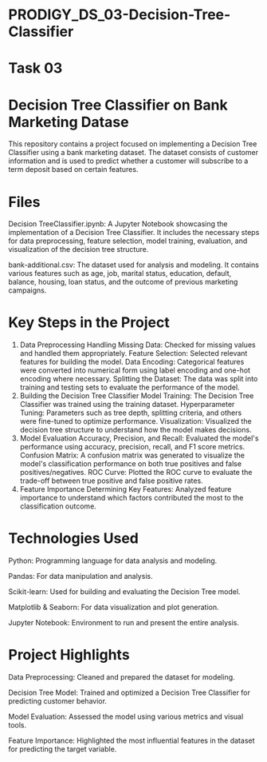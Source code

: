 # PRODIGY_DS_03-Decision-Tree-Classifier
# Task 03
# Decision Tree Classifier on Bank Marketing Datase
This repository contains a project focused on implementing a Decision Tree Classifier using a bank marketing dataset. The dataset consists of customer information and is used to predict whether a customer will subscribe to a term deposit based on certain features.

# Files
Decision TreeClassifier.ipynb: A Jupyter Notebook showcasing the implementation of a Decision Tree Classifier. It includes the necessary steps for data preprocessing, feature selection, model training, evaluation, and visualization of the decision tree structure.

bank-additional.csv: The dataset used for analysis and modeling. It contains various features such as age, job, marital status, education, default, balance, housing, loan status, and the outcome of previous marketing campaigns.

# Key Steps in the Project
1. Data Preprocessing
Handling Missing Data: Checked for missing values and handled them appropriately.
Feature Selection: Selected relevant features for building the model.
Data Encoding: Categorical features were converted into numerical form using label encoding and one-hot encoding where necessary.
Splitting the Dataset: The data was split into training and testing sets to evaluate the performance of the model.
2. Building the Decision Tree Classifier
Model Training: The Decision Tree Classifier was trained using the training dataset.
Hyperparameter Tuning: Parameters such as tree depth, splitting criteria, and others were fine-tuned to optimize performance.
Visualization: Visualized the decision tree structure to understand how the model makes decisions.
3. Model Evaluation
Accuracy, Precision, and Recall: Evaluated the model's performance using accuracy, precision, recall, and F1 score metrics.
Confusion Matrix: A confusion matrix was generated to visualize the model's classification performance on both true positives and false positives/negatives.
ROC Curve: Plotted the ROC curve to evaluate the trade-off between true positive and false positive rates.
4. Feature Importance
Determining Key Features: Analyzed feature importance to understand which factors contributed the most to the classification outcome.
# Technologies Used
Python: Programming language for data analysis and modeling.

Pandas: For data manipulation and analysis.

Scikit-learn: Used for building and evaluating the Decision Tree model.

Matplotlib & Seaborn: For data visualization and plot generation.

Jupyter Notebook: Environment to run and present the entire analysis.

# Project Highlights
Data Preprocessing: Cleaned and prepared the dataset for modeling.

Decision Tree Model: Trained and optimized a Decision Tree Classifier for predicting customer behavior.

Model Evaluation: Assessed the model using various metrics and visual tools.

Feature Importance: Highlighted the most influential features in the dataset for predicting the target variable.
